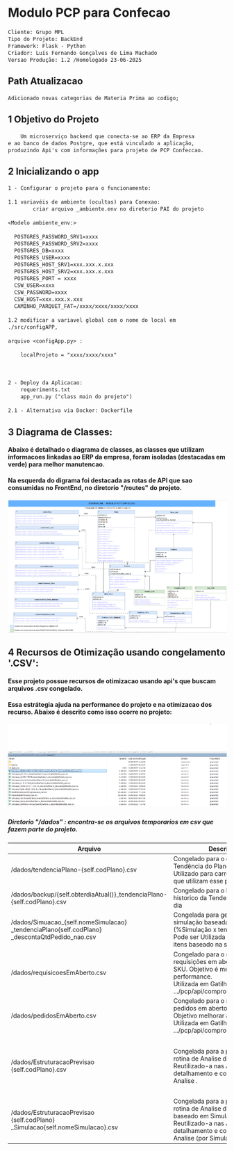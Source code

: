 # Modulo PCP para Confecao
    Cliente: Grupo MPL
    Tipo do Projeto: BackEnd
    Framework: Flask - Python
    Criador: Luís Fernando Gonçalves de Lima Machado
    Versao Produção: 1.2 /Homologado 23-06-2025

## Path Atualizacao

    Adicionado novas categorias de Materia Prima ao codigo;


## 1 Objetivo do Projeto
    
        Um microserviço backend que conecta-se ao ERP da Empresa 
    e ao banco de dados Postgre, que está vinculado a aplicação, 
    produzindo Api's com informações para projeto de PCP Confeccao. 

## 2 Inicializando o app
    
    1 - Configurar o projeto para o funcionamento: 
        
    1.1 variavéis de ambiente (ocultas) para Conexao: 
            criar arquivo _ambiente.env no diretorio PAI do projeto
    
    <Modelo ambiente_env:>

      POSTGRES_PASSWORD_SRV1=xxxx
      POSTGRES_PASSWORD_SRV2=xxxx
      POSTGRES_DB=xxxx
      POSTGRES_USER=xxxx
      POSTGRES_HOST_SRV1=xxx.xxx.x.xxx
      POSTGRES_HOST_SRV2=xxx.xxx.x.xxx
      POSTGRES_PORT = xxxx
      CSW_USER=xxxx
      CSW_PASSWORD=xxxx
      CSW_HOST=xxx.xxx.x.xxx
      CAMINHO_PARQUET_FAT=/xxxx/xxxx/xxxx/xxxx

    1.2 modificar a variavel global com o nome do local em ./src/configAPP,
    
    arquivo <configApp.py> :
        
        localProjeto = "xxxx/xxxx/xxxx"
    
    
        
    2 - Deploy da Aplicacao: 
        requeriments.txt
        app_run.py ("class main do projeto")
    
    2.1 - Alternativa via Docker: Dockerfile 

## 3 Diagrama de Classes:
#### Abaixo é detalhado o diagrama de classes, as classes que utilizam informacoes linkadas ao ERP da empresa, foram isoladas (destacadas em verde) para melhor manutencao.
#### Na esquerda do digrama foi destacada as rotas de API que sao consumidas no FrontEnd, no diretorio "/routes" do projeto.
#### ![Diagrama de Classes.png](docsProject%2FDiagrama%20de%20Classes.png)

## 4 Recursos de Otimização  usando congelamento '.CSV':
#### Esse projeto possue recursos de otimizacao usando api's que buscam arquivos .csv congelado.
#### Essa estrátegia ajuda na performance do projeto e na otimizacao dos recurso. Abaixo é descrito como isso ocorre no projeto:
##### ![Exemplo de Diretorio dados.png](docsProject%2FExemplo%20de%20Diretorio%20dados.png)
##### Diretorio "/dados" : encontra-se os arquivos temporarios em csv que fazem parte do projeto. 
| Arquivo                                                                                                    | Descrição                                                                                                                                                               | API's de Disparo                                                                                                                                |
|------------------------------------------------------------------------------------------------------------|-------------------------------------------------------------------------------------------------------------------------------------------------------------------------|-------------------------------------------------------------------------------------------------------------------------------------------------|
| /dados/tendenciaPlano-{self.codPlano}.csv                                                                  | Congelado para o cálculo da Tendência do Plano a nível SKU. Utilizado para carregar simulações que utilizam esse plano.                                                 | POST<br>"{URL-BASE}/pcp/api<br>/tendenciaSku"</br>                                                                                              |
| /dados/backup/{self.obterdiaAtual()}_tendenciaPlano-{self.codPlano}.csv                                    | Congelado para o backup de historico da Tendencia a nivel de dia                                                                                                        | POST<br>"{URL-BASE}/pcp/api                                                                                           |
| /dados/Simuacao_{self.nomeSimulacao}<br>_tendenciaPlano{self.codPlano}</br>_descontaQtdPedido_nao.csv</br> | Congelada para geracao de simulação baseada em parâmetros (%Simulação x tendência).<br>Pode ser Utilizada para "Detalhar" itens baseado na simulação.                   | POST<br>"{URL-BASE}/pcp/api<br>/simulacaoProgramacao"</br>                                                                                      |
| /dados/requisicoesEmAberto.csv                                                                             | Congelado para o retorno das requisições em aberto a nível de SKU. Objetivo é melhorar a performance.<br>Utilizada em Gatilhos nas API: GET .../pcp/api/comprometidoOP. | POST<br>"{URL-BASE}/pcp/api<br>/AnaliseMateriaisPelaTendencia"</br>                                                                             |
| /dados/pedidosEmAberto.csv                                                                                 | Congelado para o retorno dos pedidos em aberto a nível de SKU. Objetivo melhorar a performance.<br>Utilizada em Gatilhos nas API: GET .../pcp/api/comprometidoCompras.  | POST<br>"{URL-BASE}/pcp/api<br>/AnaliseMateriaisPelaTendencia"</br>                                                                             |
| /dados/EstruturacaoPrevisao<br>{self.codPlano}.csv</br>                                                    | Congelada para a performance na rotina de Analise de Materiais . Reutilizado-a nas APIs de detalhamento e congelamento da Analise .                                     | POST<br>"{URL-BASE}/pcp/api<br>/DetalhaNecessidade"<br></br>POST<br>"{URL-BASE}/pcp/api<br>/AnaliseMateriaisPelaTendencia" (BODY: congelar:True) |
| /dados/EstruturacaoPrevisao<br>{self.codPlano}</br>_Simulacao{self.nomeSimulacao}.csv</br>                 | Congelada para a performance na rotina de Analise de Materiais baseado em Simulação. Reutilizado-a nas APIs de detalhamento e congelamento da Analise (por Simulacao) . | POST<br>"{URL-BASE}/pcp/api<br>/DetalhaNecessidade" (BODY: nomeSimulacao: xxx)                                                                  |


            